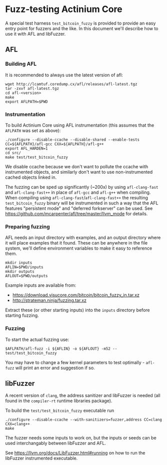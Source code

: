 Fuzz-testing Actinium Core
==========================

A special test harness `test_bitcoin_fuzzy` is provided to provide an easy
entry point for fuzzers and the like. In this document we'll describe how to
use it with AFL and libFuzzer.

## AFL

### Building AFL

It is recommended to always use the latest version of afl:
```
wget http://lcamtuf.coredump.cx/afl/releases/afl-latest.tgz
tar -zxvf afl-latest.tgz
cd afl-<version>
make
export AFLPATH=$PWD
```

### Instrumentation

To build Actinium Core using AFL instrumentation (this assumes that the
`AFLPATH` was set as above):
```
./configure --disable-ccache --disable-shared --enable-tests CC=${AFLPATH}/afl-gcc CXX=${AFLPATH}/afl-g++
export AFL_HARDEN=1
cd src/
make test/test_bitcoin_fuzzy
```
We disable ccache because we don't want to pollute the ccache with instrumented
objects, and similarly don't want to use non-instrumented cached objects linked
in.

The fuzzing can be sped up significantly (~200x) by using `afl-clang-fast` and
`afl-clang-fast++` in place of `afl-gcc` and `afl-g++` when compiling. When
compiling using `afl-clang-fast`/`afl-clang-fast++` the resulting
`test_bitcoin_fuzzy` binary will be instrumented in such a way that the AFL
features "persistent mode" and "deferred forkserver" can be used. See
https://github.com/mcarpenter/afl/tree/master/llvm_mode for details.

### Preparing fuzzing

AFL needs an input directory with examples, and an output directory where it
will place examples that it found. These can be anywhere in the file system,
we'll define environment variables to make it easy to reference them.

```
mkdir inputs
AFLIN=$PWD/inputs
mkdir outputs
AFLOUT=$PWD/outputs
```

Example inputs are available from:

- https://download.visucore.com/bitcoin/bitcoin_fuzzy_in.tar.xz
- http://strateman.ninja/fuzzing.tar.xz

Extract these (or other starting inputs) into the `inputs` directory before starting fuzzing.

### Fuzzing

To start the actual fuzzing use:
```
$AFLPATH/afl-fuzz -i ${AFLIN} -o ${AFLOUT} -m52 -- test/test_bitcoin_fuzzy
```

You may have to change a few kernel parameters to test optimally - `afl-fuzz`
will print an error and suggestion if so.

## libFuzzer

A recent version of `clang`, the address sanitizer and libFuzzer is needed (all
found in the `compiler-rt` runtime libraries package).

To build the `test/test_bitcoin_fuzzy` executable run

```
./configure --disable-ccache --with-sanitizers=fuzzer,address CC=clang CXX=clang++
make
```

The fuzzer needs some inputs to work on, but the inputs or seeds can be used
interchangably between libFuzzer and AFL.

See https://llvm.org/docs/LibFuzzer.html#running on how to run the libFuzzer
instrumented executable.

